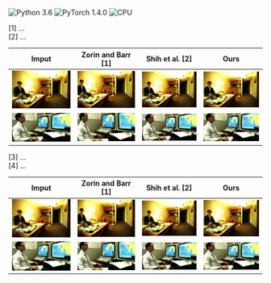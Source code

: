 ![Python 3.6](https://img.shields.io/badge/Python-3.6-blue.svg)
![PyTorch 1.4.0](https://img.shields.io/badge/PyTorch-1.4.0-green.svg)
![CPU](https://img.shields.io/badge/CPU-red.svg)
  
  
[1] ...  
[2] ...  

Imput | Zorin and Barr [1] | Shih et al. [2] | Ours
--- | --- | --- | ---
![](images/com/002.jpg) | ![](images/other_com/002_1.jpg) | ![](images/other_com/002_2.jpg) | ![](images/outs_com/002_ours.jpg)
![](images/com/001.jpg) | ![](images/other_com/001_1.jpg) | ![](images/other_com/001_2.jpg) | ![](images/outs_com/001_ours.jpg)
    
    
[3] ...  
[4] ...  

Imput | Zorin and Barr [1] | Shih et al. [2] | Ours
--- | --- | --- | ---
![](images/com/002.jpg) | ![](images/other_com/002_1.jpg) | ![](images/other_com/002_2.jpg) | ![](images/outs_com/002_ours.jpg)
![](images/com/001.jpg) | ![](images/other_com/001_1.jpg) | ![](images/other_com/001_2.jpg) | ![](images/outs_com/001_ours.jpg)
